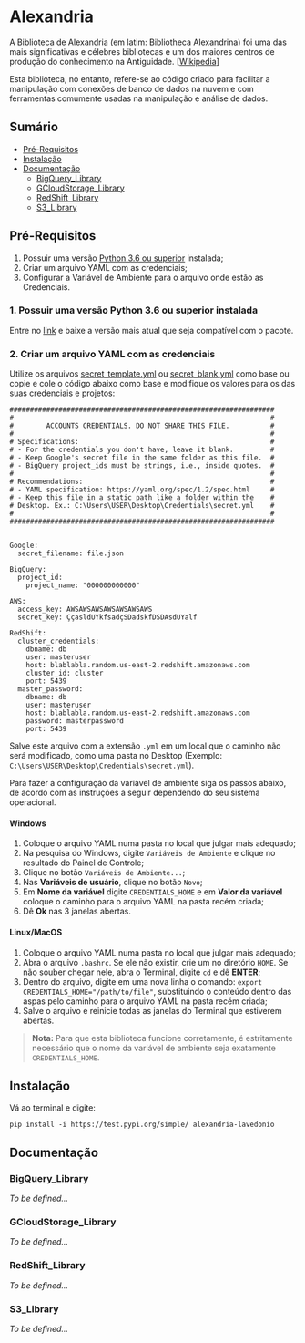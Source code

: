 # Alexandria
A Biblioteca de Alexandria (em latim: Bibliotheca Alexandrina) foi uma das mais significativas e célebres bibliotecas e um dos maiores centros de produção do conhecimento na Antiguidade. [[Wikipedia](https://pt.wikipedia.org/wiki/Biblioteca_de_Alexandria)]

Esta biblioteca, no entanto, refere-se ao código criado para facilitar a manipulação com conexões de banco de dados na nuvem e com ferramentas comumente usadas na manipulação e análise de dados.

## Sumário

- [Pré-Requisitos](https://github.com/Lavedonio/alexandria#pr%C3%A9-requisitos)
- [Instalação](https://github.com/Lavedonio/alexandria#instala%C3%A7%C3%A3o)
- [Documentação](https://github.com/Lavedonio/alexandria#documenta%C3%A7%C3%A3o)
	- [BigQuery_Library](https://github.com/Lavedonio/alexandria#bigquery_library)
	- [GCloudStorage_Library](https://github.com/Lavedonio/alexandria#gcloudstorage_library)
	- [RedShift_Library](https://github.com/Lavedonio/alexandria#redshift_library)
	- [S3_Library](https://github.com/Lavedonio/alexandria#s3_library)

## Pré-Requisitos
1. Possuir uma versão [Python 3.6 ou superior](https://www.python.org/downloads/) instalada;
2. Criar um arquivo YAML com as credenciais;
3. Configurar a Variável de Ambiente para o arquivo onde estão as Credenciais.

### 1. Possuir uma versão Python 3.6 ou superior instalada
Entre no [link](https://www.python.org/downloads/) e baixe a versão mais atual que seja compatível com o pacote.

### 2. Criar um arquivo YAML com as credenciais

Utilize os arquivos [secret_template.yml](https://github.com/Lavedonio/alexandria/blob/master/credentials/secret_template.yml) ou [secret_blank.yml](https://github.com/Lavedonio/alexandria/blob/master/credentials/secret_blank.yml) como base ou copie e cole o código abaixo como base e modifique os valores para os das suas credenciais e projetos:

```
#################################################################
#                                                               #
#        ACCOUNTS CREDENTIALS. DO NOT SHARE THIS FILE.          #
#                                                               #
# Specifications:                                               #
# - For the credentials you don't have, leave it blank.         #
# - Keep Google's secret file in the same folder as this file.  #
# - BigQuery project_ids must be strings, i.e., inside quotes.  #
#                                                               #
# Recommendations:                                              #
# - YAML specification: https://yaml.org/spec/1.2/spec.html     #
# - Keep this file in a static path like a folder within the    #
# Desktop. Ex.: C:\Users\USER\Desktop\Credentials\secret.yml    #
#                                                               #
#################################################################


Google:
  secret_filename: file.json

BigQuery:
  project_id:
    project_name: "000000000000"

AWS:
  access_key: AWSAWSAWSAWSAWSAWSAWS
  secret_key: ÇçasldUYkfsadçSDadskfDSDAsdUYalf

RedShift:
  cluster_credentials:
    dbname: db
    user: masteruser
    host: blablabla.random.us-east-2.redshift.amazonaws.com
    cluster_id: cluster
    port: 5439
  master_password:
    dbname: db
    user: masteruser
    host: blablabla.random.us-east-2.redshift.amazonaws.com
    password: masterpassword
    port: 5439
```
Salve este arquivo com a extensão `.yml` em um local que o caminho não será modificado, como uma pasta no Desktop (Exemplo: `C:\Users\USER\Desktop\Credentials\secret.yml`).

Para fazer a configuração da variável de ambiente siga os passos abaixo, de acordo com as instruções a seguir dependendo do seu sistema operacional.

#### Windows
1. Coloque o arquivo YAML numa pasta no local que julgar mais adequado;
2. Na pesquisa do Windows, digite `Variáveis de Ambiente` e clique no resultado do Painel de Controle;
3. Clique no botão `Variáveis de Ambiente...`;
4. Nas **Variáveis de usuário**, clique no botão `Novo`;
5. Em **Nome da variável** digite `CREDENTIALS_HOME` e em **Valor da variável** coloque o caminho para o arquivo YAML na pasta recém criada;
6. Dê **Ok** nas 3 janelas abertas.

#### Linux/MacOS
1. Coloque o arquivo YAML numa pasta no local que julgar mais adequado;
2. Abra o arquivo `.bashrc`. Se ele não existir, crie um no diretório `HOME`. Se não souber chegar nele, abra o Terminal, digite `cd` e dê **ENTER**;
3. Dentro do arquivo, digite em uma nova linha o comando: `export CREDENTIALS_HOME="/path/to/file"`, substituindo o conteúdo dentro das aspas pelo caminho para o arquivo YAML na pasta recém criada;
4. Salve o arquivo e reinicie todas as janelas do Terminal que estiverem abertas.

> **Nota:** Para que esta biblioteca funcione corretamente, é estritamente necessário que o nome da variável de ambiente seja exatamente `CREDENTIALS_HOME`.

## Instalação
Vá ao terminal e digite:

    pip install -i https://test.pypi.org/simple/ alexandria-lavedonio

## Documentação
### BigQuery_Library
*To be defined...*

### GCloudStorage_Library
*To be defined...*

### RedShift_Library
*To be defined...*

### S3_Library
*To be defined...*

